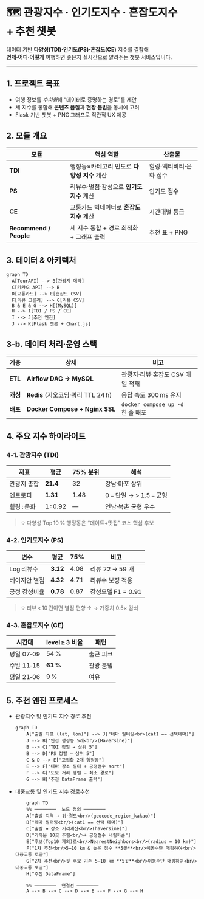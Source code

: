 # 🗺️ 관광지수 · 인기도지수 · 혼잡도지수 + 추천 챗봇

데이터 기반 **다양성(TDI)·인기도(PS)·혼잡도(CE)** 지수를 결합해  
**언제·어디·어떻게** 여행하면 좋은지 실시간으로 알려주는 챗봇 서비스입니다.

---

## 1. 프로젝트 목표
- 여행 정보를 *수치화*해 “데이터로 증명하는 경로”를 제안  
- 세 지수를 통합해 **콘텐츠 품질**과 **현장 붐빔**을 동시에 고려  
- Flask‑기반 챗봇 + PNG 그래프로 직관적 UX 제공



## 2. 모듈 개요

| 모듈 | 핵심 역할 | 산출물 |
|------|-----------|--------|
| **TDI** | 행정동×카테고리 빈도로 **다양성 지수** 계산 | 힐링·액티비티·문화 점수 |
| **PS** | 리뷰수·별점·감성으로 **인기도 지수** 계산 | 인기도 점수 |
| **CE** | 교통카드 빅데이터로 **혼잡도 지수** 계산 | 시간대별 등급 |
| **Recommend / People** | 세 지수 통합 + 경로 최적화 + 그래프 출력 | 추천 표 + PNG |


## 3. 데이터 & 아키텍처

```mermaid
graph TD
  A[TourAPI] --> B[관광지 메타]
  C[카카오 API] --> B
  D[교통카드] --> E[혼잡도 CSV]
  F[리뷰 크롤러] --> G[리뷰 CSV]
  B & E & G --> H[(MySQL)]
  H --> I[TDI / PS / CE]
  I --> J[추천 엔진]
  J --> K[Flask 챗봇 + Chart.js]
```

## 3‑b. 데이터 처리·운영 스택  
| 계층 | 상세 | 비고 |
|------|------|------|
| **ETL** | **Airflow DAG → MySQL** | 관광지·리뷰·혼잡도 CSV 매일 적재 |
| **캐싱** | **Redis** (지오코딩·쿼리 TTL 24 h) | 응답 속도 300 ms 유지 |
| **배포** | **Docker Compose + Nginx SSL** | `docker compose up -d` 한 줄 배포 |

## 4. 주요 지수 하이라이트

### 4‑1. 관광지수 (TDI)

| 지표 | 평균 | 75% 분위 | 해석 |
|------|------|---------|------|
| 관광지 총합 | **21.4** | 32 | 강남·마포 상위 |
| 엔트로피 | **1.31** | 1.48 | 0 = 단일 → > 1.5 = 균형 |
| 힐링 : 문화 | 1 : 0.92 | — | 연남·북촌 균형 우수 |

> 💡 다양성 Top 10 % 행정동은 “데이트+맛집” 코스 핵심 후보



### 4‑2. 인기도지수 (PS)

| 변수 | 평균 | 75% | 비고 |
|------|------|-----|------|
| Log 리뷰수 | **3.12** | 4.08 | 리뷰 22 → 59 개 |
| 베이지안 별점 | **4.32** | 4.71 | 리뷰수 보정 적용 |
| 긍정 감성비율 | **0.78** | 0.87 | 감성모델 F1 = 0.91 |

> 💡 리뷰 < 10 건이면 별점 편향 ↑ → 가중치 0.5× 감쇠



### 4‑3. 혼잡도지수 (CE)

| 시간대 | level ≥ 3 비율 | 패턴 |
|-------|--------------|------|
| 평일 07‑09 | 54 % | 출근 피크 |
| 주말 11‑15 | **61 %** | 관광 붐빔 |
| 평일 21‑06 | 9 % | 여유 |



## 5. 추천 엔진 프로세스
- 관광지수 및 인기도 지수 경로 추천
    
    ```mermaid
    graph TD
        A["출발 좌표 (lat, lon)"] --> J["테마 필터링<br>(cat1 == 선택테마)"]
        J --> B["인접 행정동 5개<br/>(Haversine)"]
        B --> C["TDI 정렬 → 상위 5"]
        B --> D["PS 정렬 → 상위 5"]
        C & D --> E["교집합 2개 행정동"]
        E --> F["테마 장소 필터 + 긍정점수 sort"]
        F --> G["도보 거리 행렬 → 최소 경로"]
        G --> H["추천 DataFrame 출력"]
    ```
    
- 대중교통 및 인기도 지수 경로추천
    
    ```mermaid
        graph TD
        %% ────────  노드 정의 ────────
        A["출발 지역 → 위·경도<br/>(geocode_region_kakao)"]
        B["테마 필터링<br/>(cat1 == 선택 테마)"]
        C["출발 ↔ 장소 거리계산<br/>(haversine)"]
        D["가까운 10곳 추림<br/>+ 긍정점수 내림차순"]
        E["후보(Top10 제외)로<br/>NearestNeighbors<br/>(radius = 10 km)"]
        F["1차 추천<br/>5–10 km & 높은 점수 **5곳**<br/>이동수단 매핑하여<br/>대중교통 토글"]
        G["2차 추천<br/>첫 후보 기준 5–10 km **5곳**<br/>이동수단 매핑하여<br/>대중교통 토글"]
        H["추천 DataFrame"]
    
        %% ────────  연결선 ────────
        A --> B --> C --> D --> E --> F --> G --> H
    ```
